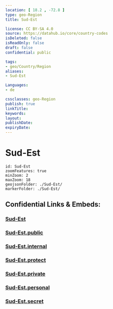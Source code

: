 ```yaml
---
location: [ 18.2 , -72.8 ] 
type: geo-Region
title: Sud-Est

license: CC BY-SA 4.0
source: https://datahub.io/core/country-codes
isDeleted: false
isReadOnly: false
draft: false
confidential: public

tags:
- geo/Country/Region
aliases:
- Sud-Est

Languages:
- de

cssclasses: geo-Region
publish: true
linkTitle: 
keywords: 
layout: 
publishDate: 
expiryDate: 
---
```


# Sud-Est

```leaflet
id: Sud-Est
zoomFeatures: true 
minZoom: 2 
maxZoom: 18
geojsonFolder: ./Sud-Est/
markerFolder: ./Sud-Est/
```


## Confidential Links & Embeds: 

### [Sud-Est](/_Standards/Earth/Continent/America~Caribbean/Haiti/Departments~Haiti/Sud-Est.md) 

### [Sud-Est.public](/_public/Earth/Continent/America~Caribbean/Haiti/Departments~Haiti/Sud-Est.public.md) 

### [Sud-Est.internal](/_internal/Earth/Continent/America~Caribbean/Haiti/Departments~Haiti/Sud-Est.internal.md) 

### [Sud-Est.protect](/_protect/Earth/Continent/America~Caribbean/Haiti/Departments~Haiti/Sud-Est.protect.md) 

### [Sud-Est.private](/_private/Earth/Continent/America~Caribbean/Haiti/Departments~Haiti/Sud-Est.private.md) 

### [Sud-Est.personal](/_personal/Earth/Continent/America~Caribbean/Haiti/Departments~Haiti/Sud-Est.personal.md) 

### [Sud-Est.secret](/_secret/Earth/Continent/America~Caribbean/Haiti/Departments~Haiti/Sud-Est.secret.md)

